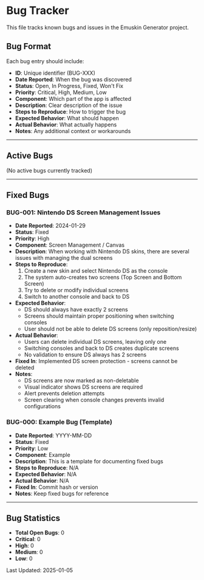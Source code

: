 # Bug Tracker

This file tracks known bugs and issues in the Emuskin Generator project.

## Bug Format
Each bug entry should include:
- **ID**: Unique identifier (BUG-XXX)
- **Date Reported**: When the bug was discovered
- **Status**: Open, In Progress, Fixed, Won't Fix
- **Priority**: Critical, High, Medium, Low
- **Component**: Which part of the app is affected
- **Description**: Clear description of the issue
- **Steps to Reproduce**: How to trigger the bug
- **Expected Behavior**: What should happen
- **Actual Behavior**: What actually happens
- **Notes**: Any additional context or workarounds

---

## Active Bugs

(No active bugs currently tracked)

---

## Fixed Bugs

### BUG-001: Nintendo DS Screen Management Issues
- **Date Reported**: 2024-01-29
- **Status**: Fixed
- **Priority**: High
- **Component**: Screen Management / Canvas
- **Description**: When working with Nintendo DS skins, there are several issues with managing the dual screens
- **Steps to Reproduce**:
  1. Create a new skin and select Nintendo DS as the console
  2. The system auto-creates two screens (Top Screen and Bottom Screen)
  3. Try to delete or modify individual screens
  4. Switch to another console and back to DS
- **Expected Behavior**: 
  - DS should always have exactly 2 screens
  - Screens should maintain proper positioning when switching consoles
  - User should not be able to delete DS screens (only reposition/resize)
- **Actual Behavior**:
  - Users can delete individual DS screens, leaving only one
  - Switching consoles and back to DS creates duplicate screens
  - No validation to ensure DS always has 2 screens
- **Fixed In**: Implemented DS screen protection - screens cannot be deleted
- **Notes**: 
  - DS screens are now marked as non-deletable
  - Visual indicator shows DS screens are required
  - Alert prevents deletion attempts
  - Screen clearing when console changes prevents invalid configurations


### BUG-000: Example Bug (Template)
- **Date Reported**: YYYY-MM-DD
- **Status**: Fixed
- **Priority**: Low
- **Component**: Example
- **Description**: This is a template for documenting fixed bugs
- **Steps to Reproduce**: N/A
- **Expected Behavior**: N/A
- **Actual Behavior**: N/A
- **Fixed In**: Commit hash or version
- **Notes**: Keep fixed bugs for reference

---

## Bug Statistics
- **Total Open Bugs**: 0
- **Critical**: 0
- **High**: 0
- **Medium**: 0
- **Low**: 0

Last Updated: 2025-01-05